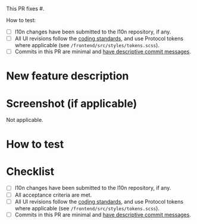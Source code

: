 <!-- The following is intended to be helpful to you. Feel free to remove anything that is not. -->

<!-- When fixing a bug: -->

This PR fixes #<issue ID>.

How to test:

- [ ] l10n changes have been submitted to the l10n repository, if any.
- [ ] All UI revisions follow the [coding standards](https://github.com/mozilla/fx-private-relay/blob/main/docs/coding-standards.md), and use Protocol tokens where applicable (see `/frontend/src/styles/tokens.scss`).
- [ ] Commits in this PR are minimal and [have descriptive commit messages](https://chris.beams.io/posts/git-commit/).

<!-- When adding a new feature: -->

# New feature description



# Screenshot (if applicable)

Not applicable.

# How to test



# Checklist

- [ ] l10n changes have been submitted to the l10n repository, if any.
- [ ] All acceptance criteria are met.
- [ ] All UI revisions follow the [coding standards](https://github.com/mozilla/fx-private-relay/blob/main/docs/coding-standards.md), and use Protocol tokens where applicable (see `/frontend/src/styles/tokens.scss`).
- [ ] Commits in this PR are minimal and [have descriptive commit messages](https://chris.beams.io/posts/git-commit/).
